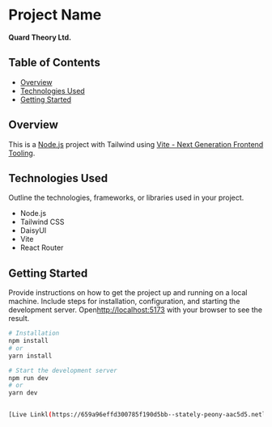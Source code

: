 # Project Name

**Quard Theory Ltd.**


## Table of Contents
- [Overview](#overview)
- [Technologies Used](#technologies-used)
- [Getting Started](#getting-started)


## Overview

This is a [Node.js](https://nodejs.org/) project with Tailwind using [Vite - Next Generation Frontend Tooling](https://vitejs.dev/).

## Technologies Used

Outline the technologies, frameworks, or libraries used in your project.

- Node.js
- Tailwind CSS
- DaisyUI
- Vite
- React Router

## Getting Started

Provide instructions on how to get the project up and running on a local machine. Include steps for installation, configuration, and starting the development server.
Open[http://localhost:5173](http://localhost:5173/) with your browser to see the result.
```bash
# Installation
npm install
# or
yarn install

# Start the development server
npm run dev
# or
yarn dev


[Live Linkl(https://659a96effd300785f190d5bb--stately-peony-aac5d5.netlify.app/)
